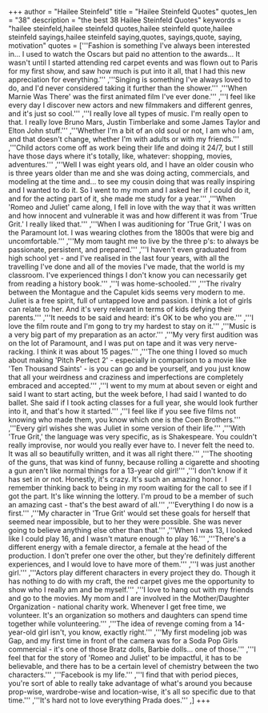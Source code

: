 +++
author = "Hailee Steinfeld"
title = "Hailee Steinfeld Quotes"
quotes_len = "38"
description = "the best 38 Hailee Steinfeld Quotes"
keywords = "hailee steinfeld,hailee steinfeld quotes,hailee steinfeld quote,hailee steinfeld sayings,hailee steinfeld saying,quotes, sayings,quote, saying, motivation"
quotes = ['''Fashion is something I've always been interested in... I used to watch the Oscars but paid no attention to the awards... It wasn't until I started attending red carpet events and was flown out to Paris for my first show, and saw how much is put into it all, that I had this new appreciation for everything.''' ,'''Singing is something I've always loved to do, and I'd never considered taking it further than the shower.''' ,'''When Marnie Was There' was the first animated film I've ever done.''' ,'''I feel like every day I discover new actors and new filmmakers and different genres, and it's just so cool.''' ,'''I really love all types of music. I'm really open to that. I really love Bruno Mars, Justin Timberlake and some James Taylor and Elton John stuff.''' ,'''Whether I'm a bit of an old soul or not, I am who I am, and that doesn't change, whether I'm with adults or with my friends.''' ,'''Child actors come off as work being their life and doing it 24/7, but I still have those days where it's totally, like, whatever: shopping, movies, adventures.''' ,'''Well I was eight years old, and I have an older cousin who is three years older than me and she was doing acting, commercials, and modeling at the time and... to see my cousin doing that was really inspiring and I wanted to do it. So I went to my mom and I asked her if I could do it, and for the acting part of it, she made me study for a year.''' ,'''When 'Romeo and Juliet' came along, I fell in love with the way that it was written and how innocent and vulnerable it was and how different it was from 'True Grit.' I really liked that.''' ,'''When I was auditioning for 'True Grit,' I was on the Paramount lot. I was wearing clothes from the 1800s that were big and uncomfortable.''' ,'''My mom taught me to live by the three p's: to always be passionate, persistent, and prepared.''' ,'''I haven't even graduated from high school yet - and I've realised in the last four years, with all the travelling I've done and all of the movies I've made, that the world is my classroom. I've experienced things I don't know you can necessarily get from reading a history book.''' ,'''I was home-schooled.''' ,'''The rivalry between the Montague and the Capulet kids seems very modern to me. Juliet is a free spirit, full of untapped love and passion. I think a lot of girls can relate to her. And it's very relevant in terms of kids defying their parents.''' ,'''It needs to be said and heard: it's OK to be who you are.''' ,'''I love the film route and I'm gong to try my hardest to stay on it.''' ,'''Music is a very big part of my preparation as an actor.''' ,'''My very first audition was on the lot of Paramount, and I was put on tape and it was very nerve-racking. I think it was about 15 pages.''' ,'''The one thing I loved so much about making 'Pitch Perfect 2' - especially in comparison to a movie like 'Ten Thousand Saints' - is you can go and be yourself, and you just know that all your weirdness and craziness and imperfections are completely embraced and accepted.''' ,'''I went to my mum at about seven or eight and said I want to start acting, but the week before, I had said I wanted to do ballet. She said if I took acting classes for a full year, she would look further into it, and that's how it started.''' ,'''I feel like if you see five films not knowing who made them, you know which one is the Coen Brothers.''' ,'''Every girl wishes she was Juliet in some version of their life.''' ,'''With 'True Grit,' the language was very specific, as is Shakespeare. You couldn't really improvise, nor would you really ever have to. I never felt the need to. It was all so beautifully written, and it was all right there.''' ,'''The shooting of the guns, that was kind of funny, because rolling a cigarette and shooting a gun aren't like normal things for a 13-year old girl!''' ,'''I don't know if it has set in or not. Honestly, it's crazy. It's such an amazing honor. I remember thinking back to being in my room waiting for the call to see if I got the part. It's like winning the lottery. I'm proud to be a member of such an amazing cast - that's the best award of all.''' ,'''Everything I do now is a first.''' ,'''My character in 'True Grit' would set these goals for herself that seemed near impossible, but to her they were possible. She was never going to believe anything else other than that.''' ,'''When I was 13, I looked like I could play 16, and I wasn't mature enough to play 16.''' ,'''There's a different energy with a female director, a female at the head of the production. I don't prefer one over the other, but they're definitely different experiences, and I would love to have more of them.''' ,'''I was just another girl.''' ,'''Actors play different characters in every project they do. Though it has nothing to do with my craft, the red carpet gives me the opportunity to show who I really am and be myself.''' ,'''I love to hang out with my friends and go to the movies. My mom and I are involved in the Mother/Daughter Organization - national charity work. Whenever I get free time, we volunteer. It's an organization so mothers and daughters can spend time together while volunteering.''' ,'''The idea of revenge coming from a 14-year-old girl isn't, you know, exactly right.''' ,'''My first modeling job was Gap, and my first time in front of the camera was for a Soda Pop Girls commercial - it's one of those Bratz dolls, Barbie dolls... one of those.''' ,'''I feel that for the story of 'Romeo and Juliet' to be impactful, it has to be believable, and there has to be a certain level of chemistry between the two characters.''' ,'''Facebook is my life.''' ,'''I find that with period pieces, you're sort of able to really take advantage of what's around you because prop-wise, wardrobe-wise and location-wise, it's all so specific due to that time.''' ,'''It's hard not to love everything Prada does.''' ,]
+++